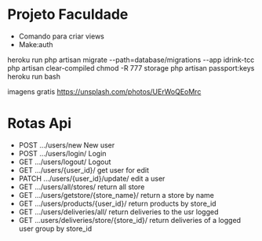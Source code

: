 # Projeto Faculdade
* Comando para criar views
* Make:auth

heroku run php artisan migrate --path=database/migrations --app idrink-tcc
php artisan clear-compiled
chmod -R 777 storage
php artisan passport:keys
heroku run bash

imagens gratis
https://unsplash.com/photos/UErWoQEoMrc

# Rotas Api
* POST .../users/new                             New user
* POST .../users/login/                          Login
* GET .../users/logout/                          Logout
* GET .../users/{user_id}/                       get user for edit
* PATCH .../users/{user_id}/update/              edit a user
* GET .../users/all/stores/                      return all store
* GET .../users/getstore/{store_name}/           return a store by name
* GET .../users/products/{user_id}/              return products by store_id
* GET .../users/deliveries/all/                  return deliveries to the usr logged
* GET ...users/deliveries/store/{store_id}/      return deliveries of a logged user group by store_id
